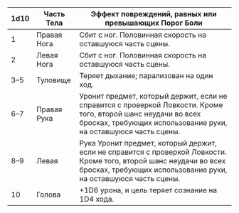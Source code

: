 | 1d10 | Часть Тела  | Эффект повреждений, равных или превышающих Порог Боли                                                                                                                                  |
| ---- | ----------- | -------------------------------------------------------------------------------------------------------------------------------------------------------------------------------------- |
| 1    | Правая Нога | Сбит с ног. Половинная скорость на оставшуюся часть сцены.                                                                                                                             |
| 2    | Левая Нога  | Сбит с ног. Половинная скорость на оставшуюся часть сцены.                                                                                                                             |
| 3–5  | Туловище    | Теряет дыхание; парализован на один ход.                                                                                                                                               |
| 6–7  | Правая Рука | Уронит предмет, который держит, если не справится с проверкой Ловкости. Кроме того, второй шанс неудачи во всех бросках, требующих использование руки, на оставшуюся часть сцены.      |
| 8–9  | Левая       | Рука Уронит предмет, который держит, если не справится с проверкой Ловкости. Кроме того, второй шанс неудачи во всех бросках, требующих использование руки, на оставшуюся часть сцены. |
| 10   | Голова      | +1D6 урона, и цель теряет сознание на 1D4 хода.                                                                                                                                        |

